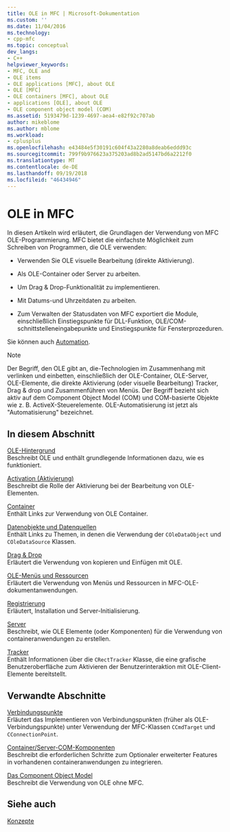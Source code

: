 ```yaml
---
title: OLE in MFC | Microsoft-Dokumentation
ms.custom: ''
ms.date: 11/04/2016
ms.technology:
- cpp-mfc
ms.topic: conceptual
dev_langs:
- C++
helpviewer_keywords:
- MFC, OLE and
- OLE items
- OLE applications [MFC], about OLE
- OLE [MFC]
- OLE containers [MFC], about OLE
- applications [OLE], about OLE
- OLE component object model (COM)
ms.assetid: 5193479d-1239-4697-aea4-e82f92c707ab
author: mikeblome
ms.author: mblome
ms.workload:
- cplusplus
ms.openlocfilehash: e43484e5f30191c604f43a2280a8deab6eddd93c
ms.sourcegitcommit: 799f9b976623a375203ad8b2ad5147bd6a2212f0
ms.translationtype: MT
ms.contentlocale: de-DE
ms.lasthandoff: 09/19/2018
ms.locfileid: "46434946"
---
```

# <a name="ole-in-mfc"></a>OLE in MFC

In diesen Artikeln wird erläutert, die Grundlagen der Verwendung von MFC OLE-Programmierung. MFC bietet die einfachste Möglichkeit zum Schreiben von Programmen, die OLE verwenden:

- Verwenden Sie OLE visuelle Bearbeitung (direkte Aktivierung).

- Als OLE-Container oder Server zu arbeiten.

- Um Drag & Drop-Funktionalität zu implementieren.

- Mit Datums-und Uhrzeitdaten zu arbeiten.

- Zum Verwalten der Statusdaten von MFC exportiert die Module, einschließlich Einstiegspunkte für DLL-Funktion, OLE/COM-schnittstelleneingabepunkte und Einstiegspunkte für Fensterprozeduren.

Sie können auch [Automation](../mfc/automation.md).

> [!NOTE]
>  Der Begriff, den OLE gibt an, die-Technologien im Zusammenhang mit verlinken und einbetten, einschließlich der OLE-Container, OLE-Server, OLE-Elemente, die direkte Aktivierung (oder visuelle Bearbeitung) Tracker, Drag & drop und Zusammenführen von Menüs. Der Begriff bezieht sich aktiv auf dem Component Object Model (COM) und COM-basierte Objekte wie z. B. ActiveX-Steuerelemente. OLE-Automatisierung ist jetzt als "Automatisierung" bezeichnet.

## <a name="in-this-section"></a>In diesem Abschnitt

[OLE-Hintergrund](../mfc/ole-background.md)<br/>
Beschreibt OLE und enthält grundlegende Informationen dazu, wie es funktioniert.

[Activation (Aktivierung)](../mfc/activation-cpp.md)<br/>
Beschreibt die Rolle der Aktivierung bei der Bearbeitung von OLE-Elementen.

[Container](../mfc/containers.md)<br/>
Enthält Links zur Verwendung von OLE Container.

[Datenobjekte und Datenquellen](../mfc/data-objects-and-data-sources-ole.md)<br/>
Enthält Links zu Themen, in denen die Verwendung der `COleDataObject` und `COleDataSource` Klassen.

[Drag & Drop](../mfc/drag-and-drop-ole.md)<br/>
Erläutert die Verwendung von kopieren und Einfügen mit OLE.

[OLE-Menüs und Ressourcen](../mfc/menus-and-resources-ole.md)<br/>
Erläutert die Verwendung von Menüs und Ressourcen in MFC-OLE-dokumentanwendungen.

[Registrierung](../mfc/registration.md)<br/>
Erläutert, Installation und Server-Initialisierung.

[Server](../mfc/servers.md)<br/>
Beschreibt, wie OLE Elemente (oder Komponenten) für die Verwendung von containeranwendungen zu erstellen.

[Tracker](../mfc/trackers.md)<br/>
Enthält Informationen über die `CRectTracker` Klasse, die eine grafische Benutzeroberfläche zum Aktivieren der Benutzerinteraktion mit OLE-Client-Elemente bereitstellt.

## <a name="related-sections"></a>Verwandte Abschnitte

[Verbindungspunkte](../mfc/connection-points.md)<br/>
Erläutert das Implementieren von Verbindungspunkten (früher als OLE-Verbindungspunkte) unter Verwendung der MFC-Klassen `CCmdTarget` und `CConnectionPoint`.

[Container/Server-COM-Komponenten](../mfc/containers-advanced-features.md)<br/>
Beschreibt die erforderlichen Schritte zum Optionaler erweiterter Features in vorhandenen containeranwendungen zu integrieren.

[Das Component Object Model](/windows/desktop/com/the-component-object-model)<br/>
Beschreibt die Verwendung von OLE ohne MFC.

## <a name="see-also"></a>Siehe auch

[Konzepte](../mfc/mfc-concepts.md)

